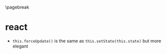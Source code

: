 <!-- react -->

\pagebreak

react <!-- {{{1 -->
=====

- `this.forceUpdate()` is the same as `this.setState(this.state)` but more elegant

